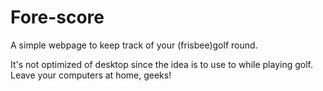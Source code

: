 # Fore-score

A simple webpage to keep track of your (frisbee)golf round. 

It's not optimized of desktop since the idea is to use to while playing golf. 
Leave your computers at home, geeks!
